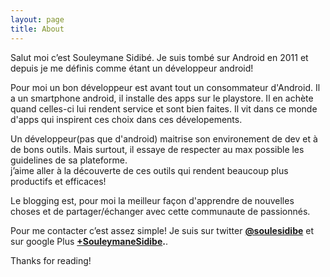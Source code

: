 ```yaml
---
layout: page
title: About
---
```


Salut moi c’est Souleymane Sidibé. Je suis tombé sur Android en 2011 et depuis je me définis comme étant un développeur android! 

Pour moi un bon développeur est avant tout un consommateur d'Android. Il a un smartphone android, il installe des apps sur le playstore. Il en achète quand celles-ci lui rendent service et sont bien faites. Il vit dans ce monde d'apps qui inspirent ces choix dans ces dévelopements. 

Un développeur(pas que d'android) maitrise son environement de dev et à de bons outils. Mais surtout,  il essaye de respecter au max possible les guidelines de sa plateforme.  
j’aime aller à la découverte de ces outils qui rendent beaucoup plus productifs et efficaces!

Le blogging est, pour moi la meilleur façon d'apprendre de nouvelles choses et de partager/échanger avec cette communaute de passionnés.

Pour me contacter c’est assez simple! Je suis  sur twitter **[@soulesidibe](https://twitter.com/soulesidibe)** et sur google Plus **[+SouleymaneSidibe](https://plus.google.com/u/0/+souleymanesidibe).**. 

Thanks for reading!
